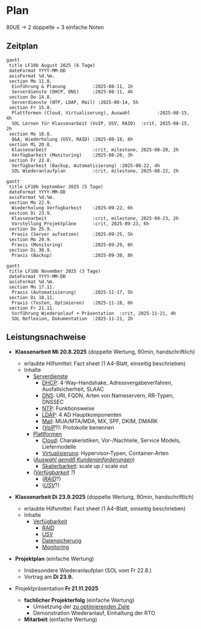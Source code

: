 # Plan
80UE -> 2 doppelte + 3 einfache Noten


## Zeitplan

```mermaid
gantt
 title LF10b August 2025 (6 Tage)
 dateFormat YYYY-MM-DD
 axisFormat %d.%m.
 section Mo 11.8.
  Einführung & Planung          :2025-08-11, 1h
  Serverdienste (DHCP, DNS)     :2025-08-11, 4h
 section Do 14.8.
  Serverdienste (NTP, LDAP, Mail) :2025-08-14, 5h
 section Fr 15.8.
  Plattformen (Cloud, Virtualiserung), Auswahl          :2025-08-15, 4h
  SOL Lernen für Klassenarbeit (VoIP, USV, RAID)  :crit, 2025-08-15, 2h
 section Mo 18.8.
  Q&A, Wiederholung (USV, RAID) :2025-08-18, 6h
 section Mi 20.8.
  Klassenarbeit                 :crit, milestone, 2025-08-20, 2h
  Verfügbarkeit (Monitoring)    :2025-08-20, 3h
 section Fr 22.8.
  Verfügbarkeit (Backup, Automatisierung) :2025-08-22, 4h
  SOL Wiederanlaufplan          :crit, milestone, 2025-08-22, 2h
```

```mermaid
gantt
 title LF10b September 2025 (5 Tage)
 dateFormat YYYY-MM-DD
 axisFormat %d.%m.
 section Mo 22.9.
  Wiederholung Verfügbarkeit    :2025-09-22, 6h
 section Di 23.9.
  Klassenarbeit                 :crit, milestone, 2025-09-23, 2h
  Vorstellung Projektpläne      :crit, 2025-09-23, 6h
 section Do 25.9.
  Praxis (Server aufsetzen)     :2025-09-25, 5h
 section Mo 29.9.
  Praxis (Monitoring)           :2025-09-29, 6h
 section Di 30.9.
  Praxis (Backup)               :2025-09-30, 8h
```

```mermaid
gantt
 title LF10b November 2025 (3 Tage)
 dateFormat YYYY-MM-DD
 axisFormat %d.%m.
 section Mo 17.11.
  Praxis (Automatisierung)      :2025-11-17, 5h
 section Di 18.11.
  Praxis (Testen, Optimieren)   :2025-11-18, 6h
 section Fr 21.11.
  Vorführung Wiederanlauf + Präsentation  :crit, 2025-11-21, 4h
  SOL Reflexion, Dokumentation  :2025-11-21, 2h
```


## Leistungsnachweise
* **Klassenarbeit Mi 20.8.2025** (doppelte Wertung, 90min, handschriftlich)
  * erlaubte Hilfsmittel: Fact sheet (1 A4-Blatt, einseitig beschrieben)
  * Inhalte
    * [Serverdienste](./serverdienste.md)
      * [DHCP](./dienste/dhcp.md): 4-Way-Handshake, Adressvergabeverfahren, Ausfallsicherheit, SLAAC
      * [DNS](./dienste/dns.md): URI, FQDN, Arten von Nameservern, RR-Typen, DNSSEC
      * [NTP](./dienste/ntp.md): Funktionsweise
      * [LDAP](./dienste/ldap.md): 4 AD Hauptkomponenten
      * [Mail](./dienste/mail.md): MUA/MTA/MDA, MX, SPF, DKIM, DMARK
      * (*[VoIP](./dienste/voip.md)*?): Protokolle benennen
    * [Plattformen](./plattformen.md)
      * [Cloud](./plattformen.md): Charakeristiken, Vor-/Nachteile, Service Models, Liefermodelle
      * [Virtualisierung](./virtualisierung.md): Hypervisor-Typen, Container-Arten
    *  (*[Auswahl gemäß Kundenanforderungen](./auswahl.md)*)
       * [Skalierbarkeit](./skalierbarkeit.md#kurz-und-knapp): scale up / scale out
    * *([Verfügbarkeit](./verfuegbarkeit.md) ?)*
      * (*[RAID](./raid.md)*?)
      * (*[USV](./usv.md)*?)

* **Klassenarbeit Di 23.9.2025** (doppelte Wertung, 90min, handschriftlich)
  * erlaubte Hilfsmittel: Fact sheet (1 A4-Blatt, einseitig beschrieben)
  * Inhalte
    * [Verfügbarkeit](./verfuegbarkeit.md)
      * [RAID](./raid.md)
      * [USV](./usv.md)
      * [Datensicherung](./datensicherung.md)
      * [Monitoring](./monitoring.md)

* **Projektplan** (einfache Wertung)
  * Insbesondere Wiederanlaufplan (SOL vom Fr 22.8.)
  * Vortrag am **Di 23.9.**

* Projektpräsentation **Fr 21.11.2025**
  * **fachlicher Projekterfolg** (einfache Wertung)
    * Umsetzung der [zu optimierenden Ziele](./optimieren.md)
    * Demonstration Wiederanlauf, Einhaltung der RTO
  * **Mitarbeit** (einfache Wertung)
